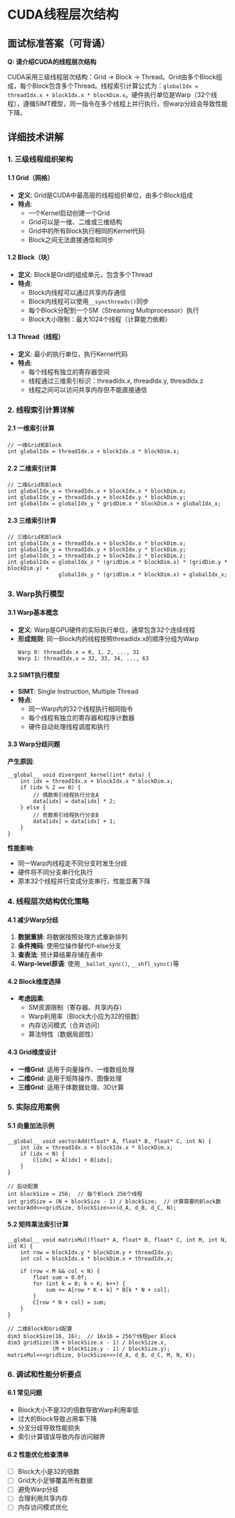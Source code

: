 # CUDA线程层次结构

## 面试标准答案（可背诵）

**Q: 请介绍CUDA的线程层次结构**

CUDA采用三级线程层次结构：Grid → Block → Thread。Grid由多个Block组成，每个Block包含多个Thread。线程索引计算公式为：`globalIdx = threadIdx.x + blockIdx.x * blockDim.x`。硬件执行单位是Warp（32个线程），遵循SIMT模型，同一指令在多个线程上并行执行，但warp分歧会导致性能下降。

## 详细技术讲解

### 1. 三级线程组织架构

#### 1.1 Grid（网格）
- **定义**: Grid是CUDA中最高层的线程组织单位，由多个Block组成
- **特点**: 
  - 一个Kernel启动创建一个Grid
  - Grid可以是一维、二维或三维结构
  - Grid中的所有Block执行相同的Kernel代码
  - Block之间无法直接通信和同步

#### 1.2 Block（块）
- **定义**: Block是Grid的组成单元，包含多个Thread
- **特点**:
  - Block内线程可以通过共享内存通信
  - Block内线程可以使用`__syncthreads()`同步
  - 每个Block分配到一个SM（Streaming Multiprocessor）执行
  - Block大小限制：最大1024个线程（计算能力依赖）

#### 1.3 Thread（线程）
- **定义**: 最小的执行单位，执行Kernel代码
- **特点**:
  - 每个线程有独立的寄存器空间
  - 线程通过三维索引标识：threadIdx.x, threadIdx.y, threadIdx.z
  - 线程之间可以访问共享内存但不能直接通信

### 2. 线程索引计算详解

#### 2.1 一维索引计算
```cuda
// 一维Grid和Block
int globalIdx = threadIdx.x + blockIdx.x * blockDim.x;
```

#### 2.2 二维索引计算
```cuda
// 二维Grid和Block
int globalIdx_x = threadIdx.x + blockIdx.x * blockDim.x;
int globalIdx_y = threadIdx.y + blockIdx.y * blockDim.y;
int globalIdx = globalIdx_y * gridDim.x * blockDim.x + globalIdx_x;
```

#### 2.3 三维索引计算
```cuda
// 三维Grid和Block
int globalIdx_x = threadIdx.x + blockIdx.x * blockDim.x;
int globalIdx_y = threadIdx.y + blockIdx.y * blockDim.y;
int globalIdx_z = threadIdx.z + blockIdx.z * blockDim.z;
int globalIdx = globalIdx_z * (gridDim.x * blockDim.x) * (gridDim.y * blockDim.y) + 
                globalIdx_y * (gridDim.x * blockDim.x) + globalIdx_x;
```

### 3. Warp执行模型

#### 3.1 Warp基本概念
- **定义**: Warp是GPU硬件的实际执行单位，通常包含32个连续线程
- **形成规则**: 同一Block内的线程按照threadIdx.x的顺序分组为Warp
  ```
  Warp 0: threadIdx.x = 0, 1, 2, ..., 31
  Warp 1: threadIdx.x = 32, 33, 34, ..., 63
  ```

#### 3.2 SIMT执行模型
- **SIMT**: Single Instruction, Multiple Thread
- **特点**:
  - 同一Warp内的32个线程执行相同指令
  - 每个线程有独立的寄存器和程序计数器
  - 硬件自动处理线程调度和执行

#### 3.3 Warp分歧问题

**产生原因**:
```cuda
__global__ void divergent_kernel(int* data) {
    int idx = threadIdx.x + blockIdx.x * blockDim.x;
    if (idx % 2 == 0) {
        // 偶数索引线程执行分支A
        data[idx] = data[idx] * 2;
    } else {
        // 奇数索引线程执行分支B  
        data[idx] = data[idx] + 1;
    }
}
```

**性能影响**:
- 同一Warp内线程走不同分支时发生分歧
- 硬件将不同分支串行化执行
- 原本32个线程并行变成分支串行，性能显著下降

### 4. 线程层次结构优化策略

#### 4.1 减少Warp分歧
1. **数据重排**: 将数据按照处理方式重新排列
2. **条件掩码**: 使用位操作替代if-else分支
3. **查表法**: 预计算结果存储在表中
4. **Warp-level原语**: 使用`__ballot_sync()`, `__shfl_sync()`等

#### 4.2 Block维度选择
- **考虑因素**:
  - SM资源限制（寄存器、共享内存）
  - Warp利用率（Block大小应为32的倍数）
  - 内存访问模式（合并访问）
  - 算法特性（数据局部性）

#### 4.3 Grid维度设计
- **一维Grid**: 适用于向量操作、一维数组处理
- **二维Grid**: 适用于矩阵操作、图像处理
- **三维Grid**: 适用于体数据处理、3D计算

### 5. 实际应用案例

#### 5.1 向量加法示例
```cuda
__global__ void vectorAdd(float* A, float* B, float* C, int N) {
    int idx = threadIdx.x + blockIdx.x * blockDim.x;
    if (idx < N) {
        C[idx] = A[idx] + B[idx];
    }
}

// 启动配置
int blockSize = 256;  // 每个Block 256个线程
int gridSize = (N + blockSize - 1) / blockSize;  // 计算需要的Block数
vectorAdd<<<gridSize, blockSize>>>(d_A, d_B, d_C, N);
```

#### 5.2 矩阵乘法索引计算
```cuda
__global__ void matrixMul(float* A, float* B, float* C, int M, int N, int K) {
    int row = blockIdx.y * blockDim.y + threadIdx.y;
    int col = blockIdx.x * blockDim.x + threadIdx.x;
    
    if (row < M && col < N) {
        float sum = 0.0f;
        for (int k = 0; k < K; k++) {
            sum += A[row * K + k] * B[k * N + col];
        }
        C[row * N + col] = sum;
    }
}

// 二维Block和Grid配置
dim3 blockSize(16, 16);  // 16x16 = 256个线程per Block
dim3 gridSize((N + blockSize.x - 1) / blockSize.x, 
              (M + blockSize.y - 1) / blockSize.y);
matrixMul<<<gridSize, blockSize>>>(d_A, d_B, d_C, M, N, K);
```

### 6. 调试和性能分析要点

#### 6.1 常见问题
- Block大小不是32的倍数导致Warp利用率低
- 过大的Block导致占用率下降
- 分支分歧导致性能损失
- 索引计算错误导致内存访问越界

#### 6.2 性能优化检查清单
- [ ] Block大小是32的倍数
- [ ] Grid大小足够覆盖所有数据
- [ ] 避免Warp分歧
- [ ] 合理利用共享内存
- [ ] 内存访问模式优化